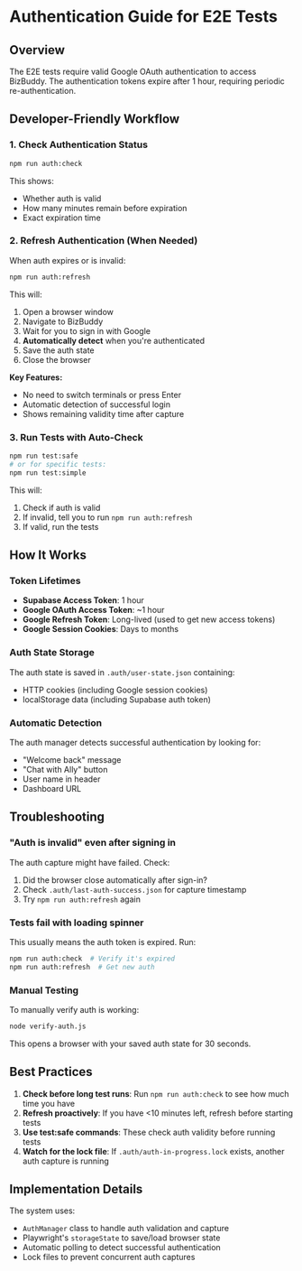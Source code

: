 # Authentication Guide for E2E Tests

## Overview

The E2E tests require valid Google OAuth authentication to access BizBuddy. The authentication tokens expire after 1 hour, requiring periodic re-authentication.

## Developer-Friendly Workflow

### 1. Check Authentication Status

```bash
npm run auth:check
```

This shows:
- Whether auth is valid
- How many minutes remain before expiration
- Exact expiration time

### 2. Refresh Authentication (When Needed)

When auth expires or is invalid:

```bash
npm run auth:refresh
```

This will:
1. Open a browser window
2. Navigate to BizBuddy
3. Wait for you to sign in with Google
4. **Automatically detect** when you're authenticated
5. Save the auth state
6. Close the browser

**Key Features:**
- No need to switch terminals or press Enter
- Automatic detection of successful login
- Shows remaining validity time after capture

### 3. Run Tests with Auto-Check

```bash
npm run test:safe
# or for specific tests:
npm run test:simple
```

This will:
1. Check if auth is valid
2. If invalid, tell you to run `npm run auth:refresh`
3. If valid, run the tests

## How It Works

### Token Lifetimes

- **Supabase Access Token**: 1 hour
- **Google OAuth Access Token**: ~1 hour  
- **Google Refresh Token**: Long-lived (used to get new access tokens)
- **Google Session Cookies**: Days to months

### Auth State Storage

The auth state is saved in `.auth/user-state.json` containing:
- HTTP cookies (including Google session cookies)
- localStorage data (including Supabase auth token)

### Automatic Detection

The auth manager detects successful authentication by looking for:
- "Welcome back" message
- "Chat with Ally" button
- User name in header
- Dashboard URL

## Troubleshooting

### "Auth is invalid" even after signing in

The auth capture might have failed. Check:
1. Did the browser close automatically after sign-in?
2. Check `.auth/last-auth-success.json` for capture timestamp
3. Try `npm run auth:refresh` again

### Tests fail with loading spinner

This usually means the auth token is expired. Run:
```bash
npm run auth:check  # Verify it's expired
npm run auth:refresh  # Get new auth
```

### Manual Testing

To manually verify auth is working:
```bash
node verify-auth.js
```

This opens a browser with your saved auth state for 30 seconds.

## Best Practices

1. **Check before long test runs**: Run `npm run auth:check` to see how much time you have
2. **Refresh proactively**: If you have <10 minutes left, refresh before starting tests
3. **Use test:safe commands**: These check auth validity before running tests
4. **Watch for the lock file**: If `.auth/auth-in-progress.lock` exists, another auth capture is running

## Implementation Details

The system uses:
- `AuthManager` class to handle auth validation and capture
- Playwright's `storageState` to save/load browser state
- Automatic polling to detect successful authentication
- Lock files to prevent concurrent auth captures